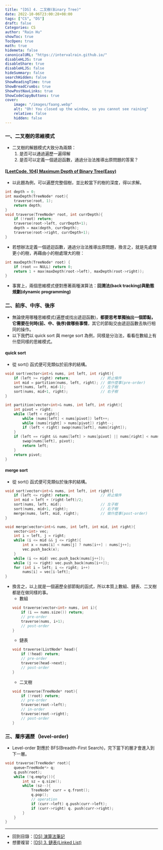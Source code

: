 ```yaml
---
title: "[DS] 4. 二叉樹(Binary Tree)"
date: 2022-10-06T23:00:28+08:00
tags: ["CS", "DS"]
draft: false
Categories: CS
author: "Rain Hu"
showToc: true
TocOpen: true
math: true
hidemeta: false
canonicalURL: "https://intervalrain.github.io/"
disableHLJS: true
disableShare: true
disableHLJS: false
hideSummary: false
searchHidden: false
ShowReadingTime: true
ShowBreadCrumbs: true
ShowPostNavLinks: true
ShowCodeCopyButtons: true
cover:
    image: "/images/faang.webp"
    alt: "Oh! You closed up the window, so you cannot see raining"
    relative: false
    hidden: false
---
```

### 一、二叉樹的思維模式
+ 二叉樹的解題模式大致分為兩類：
    1. 是否可以通過遍歷一遍得解
    2. 是否可以定義一個遞迴函數，通過分治法推導出原問題的答案？
#### [[LeetCode. 104] Maximum Depth of Binary Tree(Easy)](https://leetcode.com/problems/maximum-depth-of-binary-tree/)
+ 以此題為例，可以遍歷完整個樹，並比較當下的樹的深度，得以求解。
```C++
int depth = 0;
int maxDepth(TreeNode* root){
    traverse(root, 1);
    return depth;
}
void traverse(TreeNode* root, int currDepth){
    if (!root) return;
    traverse(root->left, currDepth+1);
    depth = max(depth, currDepth);
    traverse(root->right, currDepth+1);
}
```
+ 若想辦法定義一個遞迴函數，通過分治法推導出原問題，換言之，就是先處理更小的樹，再藉由小的樹處理大的樹：
```C++
int maxDepth(TreeNode* root) {
    if (root == NULL) return 0;
    return 1 + max(maxDepth(root->left), maxDepth(root->right));
}
```
+ 事實上，兩個思維模式便對應著兩種演算法：**回溯法(back tracking)**與**動態規劃(dynamic programming)**
### 二、前序、中序、後序
+ 無論使用哪種思維模式(遍歷或找出遞迴函數)，**都要思考單獨抽出一個節點，它需要在何時(前、中、後序)做哪些事情**，其它的節點交由遞迴函數去執行相同的操作。
+ 以下我們以 quick sort 與 merge sort 為例，同樣是分治法，看看在數組上有什麼同樣的思維模式。
#### quick sort
+ 從 sort() 函式便可見類似於前序的結構。
```C++
void sort(vector<int>& nums, int left, int right){
    if (left >= right) return;              // 終止條件
    int mid = partition(nums, left, right); // 做什麼事(pre-order)
    sort(nums, left, mid-1);                // 左子樹
    sort(nums, mid+1, right);               // 右子樹
}
```
```C++
int partition(vector<int>& nums, int left, int right){
    int pivot = right;
    while (left < right){
        while (nums[left] < nums[pivot]) left++;
        while (nums[right] > nums[pivot]) right--;
        if (left < right) swap(nums[left], nums[right]);
    }
    if (left == right && nums[left] > nums[pivot] || nums[right] < nums[pivot]){
        swap(nums[left], pivot);
        return left;
    }
    return pivot;
}
```
#### merge sort
+ 從 sort() 函式便可見類似於後序的結構。
```C++
void sort(vector<int>& nums, int left, int right){
    if (left <= right) return;              // 終止條件
    int mid = left + (right-left)/2;
    sort(nums, left, mid);                  // 左子樹
    sort(nums, mid+1, right);               // 右子樹
    merge(nums, left, mid, right);          // 做什麼事(post-order)
}
```
```C++
void merge(vector<int>& nums, int left, int mid, int right){
    vector<int> vec;
    int i = left, j = right;
    while (i <= mid && j <= right){
        int x = nums[i] < nums[j] ? nums[i++] : nums[j++];
        vec.push_back(x);
    }
    while (i <= mid) vec.push_back(nums[j++]);
    while (j <= right) vec.push_back(nums[i++]);
    for (int i = left; i <= right; i++)
        nums[i] = vec[i-left];
}
```
+ 換言之，以上就是一個遍歷全部節點的函式，所以本質上數組、鏈表、二叉樹都是在做同樣的事。
    + 數組
    ```C++
    void traverse(vector<int> nums, int i){
        if (i == nums.size()) return;
        // pre-order
        traverse(nums, i+1);
        // post-order
    }
    ```
    + 鏈表
    ```C++
    void traverse(ListNode* head){
        if (!head) return;
        // pre-order
        traverse(head->next);
        // post-order
    }
    ```
    + 二叉樹
    ```C++
    void traverse(TreeNode* root){
        if (!root) return;
        // pre-order
        traverse(root->left);
        // in-order
        traverse(root->right);
        // post-order
    }
    ```
### 三、層序遍歷（level-order)
+ Level-order 對應於 BFS(Breadth-First Search)，完下當下的層才會進入到下一層。
```C++
void traverse(TreeNode* root){
    queue<TreeNode*> q;
    q.push(root);
    while (!q.empty()){
        int sz = q.size();
        while (sz--){
            TreeNode* curr = q.front();
            q.pop();
            // operation
            if (curr->left) q.push(curr->left);
            if (curr->right) q. push(curr->right);
        }
    }
}
```
---
+ 回到目錄：[[DS] 演算法筆記](/posts/cs/algo)  
+ 想要複習：[[DS] 3. 鏈表(Linked List)](/posts/cs/algo/linked_list)